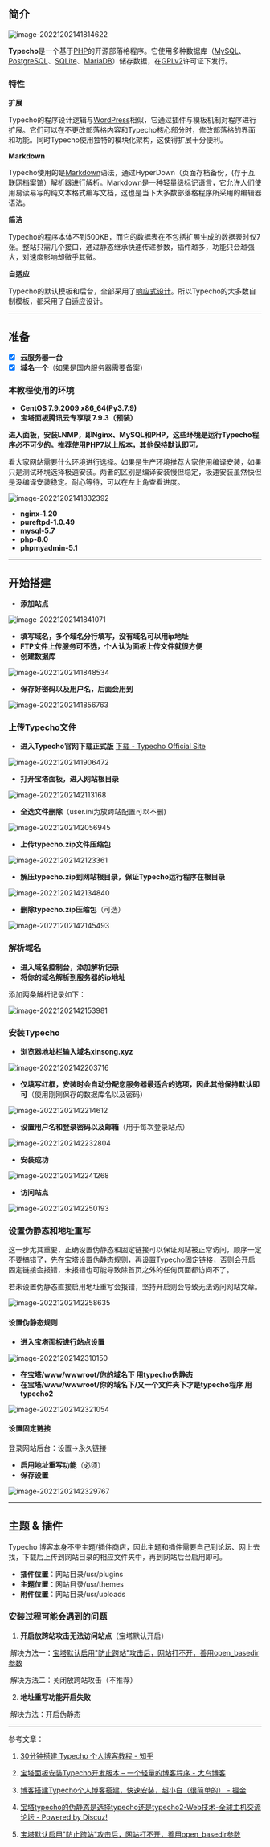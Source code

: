 ## 简介

![image-20221202141814622](https://cdn.jsdelivr.net/gh/sxfinn/CDN/img/202212021418853.png)

**Typecho**是一个基于[PHP](https://zh.m.wikipedia.org/wiki/PHP)的开源部落格程序。它使用多种数据库（[MySQL](https://zh.m.wikipedia.org/wiki/MySQL)、[PostgreSQL](https://zh.m.wikipedia.org/wiki/PostgreSQL)、[SQLite](https://zh.m.wikipedia.org/wiki/SQLite)、[MariaDB](https://zh.m.wikipedia.org/wiki/MariaDB)）储存数据，在[GPLv2](https://zh.m.wikipedia.org/wiki/GNU通用公共许可协议)许可证下发行。



### 特性

**扩展**

Typecho的程序设计逻辑与[WordPress](https://zh.m.wikipedia.org/wiki/WordPress)相似，它通过插件与模板机制对程序进行扩展。它们可以在不更改部落格内容和Typecho核心部分时，修改部落格的界面和功能。同时Typecho使用独特的模块化架构，这使得扩展十分便利。

**Markdown**

Typecho使用的是[Markdown](https://zh.m.wikipedia.org/wiki/Markdown)语法，通过HyperDown（页面存档备份，(存于互联网档案馆）解析器进行解析。Markdown是一种轻量级标记语言，它允许人们使用易读易写的纯文本格式编写文档，这也是当下大多数部落格程序所采用的编辑器语法。

**简洁**

Typecho的程序本体不到500KB，而它的数据表在不包括扩展生成的数据表时仅7张。整站只需几个接口，通过静态继承快速传递参数，插件越多，功能只会越强大，对速度影响却微乎其微。

**自适应**

Typecho的默认模板和后台，全部采用了[响应式设计](https://zh.m.wikipedia.org/wiki/响应式网页设计)。所以Typecho的大多数自制模板，都采用了自适应设计。

---



## 准备

- [x] **云服务器一台**
- [x] **域名一个**（如果是国内服务器需要备案）

### 本教程使用的环境

* **CentOS 7.9.2009 x86_64(Py3.7.9)**
* **宝塔面板腾讯云专享版 7.9.3（预装）**



**进入面板，安装LNMP，即Nginx、MySQL和PHP，这些环境是运行Typecho程序必不可少的。推荐使用PHP7以上版本，其他保持默认即可。**

看大家网站需要什么环境进行选择。如果是生产环境推荐大家使用编译安装，如果只是测试环境选择极速安装。两者的区别是编译安装慢但稳定，极速安装虽然快但是没编译安装稳定。耐心等待，可以在左上角查看进度。

![image-20221202141832392](https://cdn.jsdelivr.net/gh/sxfinn/CDN/img/202212021418460.png)

* **nginx-1.20**
* **pureftpd-1.0.49**
* **mysql-5.7**
* **php-8.0**
* **phpmyadmin-5.1**

---



## 开始搭建

* **添加站点**

![image-20221202141841071](https://cdn.jsdelivr.net/gh/sxfinn/CDN/img/202212021418226.png)

* **填写域名，多个域名分行填写，没有域名可以用ip地址**
* **FTP文件上传服务可不选，个人认为面板上传文件就很方便**
* **创建数据库**

![image-20221202141848534](https://cdn.jsdelivr.net/gh/sxfinn/CDN/img/202212021418638.png)

* **保存好密码以及用户名，后面会用到**

![image-20221202141856763](https://cdn.jsdelivr.net/gh/sxfinn/CDN/img/202212021418814.png)



### 上传Typecho文件

* **进入Typecho官网下载正式版**  [下载 - Typecho Official Site](https://typecho.org/download)

![image-20221202141906472](https://cdn.jsdelivr.net/gh/sxfinn/CDN/img/202212021419608.png)

* **打开宝塔面板，进入网站根目录**

![image-20221202142113168](https://cdn.jsdelivr.net/gh/sxfinn/CDN/img/202212021421264.png)

* **全选文件删除**（user.ini为放跨站配置可以不删)

![image-20221202142056945](https://cdn.jsdelivr.net/gh/sxfinn/CDN/img/202212021420128.png)

* **上传typecho.zip文件压缩包**

![image-20221202142123361](https://cdn.jsdelivr.net/gh/sxfinn/CDN/img/202212021421577.png)

* **解压typecho.zip到网站根目录，保证Typecho运行程序在根目录**

![image-20221202142134840](https://cdn.jsdelivr.net/gh/sxfinn/CDN/img/202212021421963.png)

* **删除typecho.zip压缩包**（可选）

![image-20221202142145493](https://cdn.jsdelivr.net/gh/sxfinn/CDN/img/202212021421660.png)



### 解析域名

* **进入域名控制台，添加解析记录**
* **将你的域名解析到服务器的ip地址**

添加两条解析记录如下：

![image-20221202142153981](https://cdn.jsdelivr.net/gh/sxfinn/CDN/img/202212021421035.png)



### 安装Typecho

* **浏览器地址栏输入域名xinsong.xyz**

![image-20221202142203716](https://cdn.jsdelivr.net/gh/sxfinn/CDN/img/202212021422843.png)

* **仅填写红框，安装时会自动分配您服务器最适合的选项，因此其他保持默认即可**（使用刚刚保存的数据库名以及密码）

![image-20221202142214612](https://cdn.jsdelivr.net/gh/sxfinn/CDN/img/202212021422774.png)

* **设置用户名和登录密码以及邮箱**（用于每次登录站点）

![image-20221202142232804](https://cdn.jsdelivr.net/gh/sxfinn/CDN/img/202212021422919.png)

* **安装成功**

![image-20221202142241268](https://cdn.jsdelivr.net/gh/sxfinn/CDN/img/202212021422496.png)

* **访问站点**



![image-20221202142250193](https://cdn.jsdelivr.net/gh/sxfinn/CDN/img/202212021422443.png)



### 设置伪静态和地址重写

这一步尤其重要，正确设置伪静态和固定链接可以保证网站被正常访问，顺序一定不要搞错了，先在宝塔设置伪静态规则，再设置Typecho固定链接，否则会开启固定链接会报错，未报错也可能导致除首页之外的任何页面都访问不了。

若未设置伪静态直接启用地址重写会报错，坚持开启则会导致无法访问网站文章。

![image-20221202142258635](https://cdn.jsdelivr.net/gh/sxfinn/CDN/img/202212021422712.png)

#### 设置伪静态规则

* **进入宝塔面板进行站点设置**

![image-20221202142310150](https://cdn.jsdelivr.net/gh/sxfinn/CDN/img/202212021423384.png)

* **在宝塔/www/wwwroot/你的域名下 用typecho伪静态**
* **在宝塔/www/wwwroot/你的域名下/又一个文件夹下才是typecho程序 用typecho2**

![image-20221202142321054](https://cdn.jsdelivr.net/gh/sxfinn/CDN/img/202212021423164.png)

#### 设置固定链接

登录网站后台：设置→永久链接

* **启用地址重写功能**（必须）
* **保存设置**

![image-20221202142329767](https://cdn.jsdelivr.net/gh/sxfinn/CDN/img/202212021423917.png)

---



## 主题 & 插件

Typecho 博客本身不带主题/插件商店，因此主题和插件需要自己到论坛、网上去找，下载后上传到网站目录的相应文件夹中，再到网站后台启用即可。

- **插件位置**：网站目录/usr/plugins
- **主题位置**：网站目录/usr/themes
- **附件位置**：网站目录/usr/uploads



### 安装过程可能会遇到的问题

1. **开启放跨站攻击无法访问站点**（宝塔默认开启）

​		解决方法一：[宝塔默认启用"防止跨站"攻击后，网站打不开，善用open_basedir参数](http://sebcxy.com/article/95)

​		解决方法二：关闭放跨站攻击（不推荐）

2. **地址重写功能开启失败**

​		解决方法：开启伪静态

---

参考文章：

1. [30分钟搭建 Typecho 个人博客教程 - 知乎](https://zhuanlan.zhihu.com/p/34211709)

2. [宝塔面板安装Typecho开发版本 – 一个轻量的博客程序 - 大鸟博客](https://www.daniao.org/11348.html)

3. [博客搭建Typecho个人博客搭建，快速安装，超小白（很简单的） - 掘金](https://juejin.cn/post/6847902219690328071#heading-3)

4. [宝塔typecho的伪静态是选择typecho还是typecho2-Web技术-全球主机交流论坛 - Powered by Discuz!](https://91ai.net/thread-844024-3-1.html)

5. [宝塔默认启用"防止跨站"攻击后，网站打不开，善用open_basedir参数](http://sebcxy.com/article/95)





